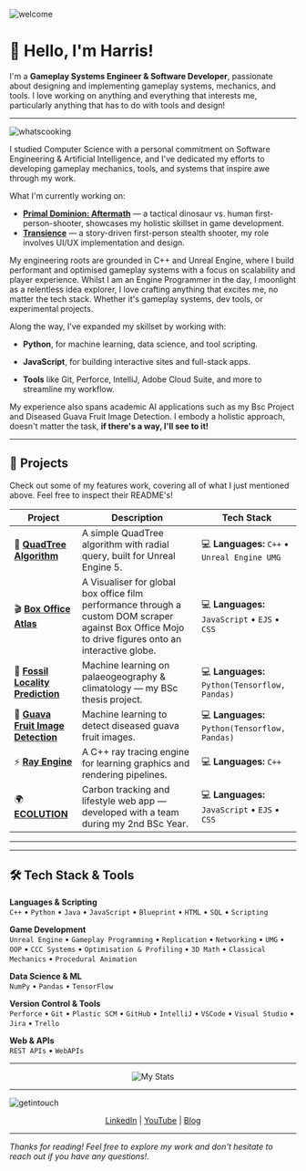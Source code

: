 
![welcome](https://github.com/user-attachments/assets/7b38fc78-cbf9-4e0b-9272-a3478420c3f5)

# 👋 Hello, I'm Harris!

I'm a **Gameplay Systems Engineer & Software Developer**, passionate about designing and implementing gameplay systems, mechanics, and tools. I love working on anything and everything that interests me, particularly anything that has to do with tools and design!

---

![whatscooking](https://github.com/user-attachments/assets/3f436d68-90e8-4718-8116-09f58ebf29d4)

I studied Computer Science with a personal commitment on Software Engineering & Artificial Intelligence, and I've dedicated my efforts to developing gameplay mechanics, tools, and systems that inspire awe through my work.

What I'm currently working on:
- **[Primal Dominion: Aftermath](https://store.steampowered.com/app/1552190/Primal_Dominion_Aftermath/)** — a tactical dinosaur vs. human first-person-shooter, showcases my holistic skillset in game development.
- **[Transience](https://store.steampowered.com/app/2124100/Transience/)** — a story-driven first-person stealth shooter, my role involves UI/UX implementation and design.

My engineering roots are grounded in C++ and Unreal Engine, where I build performant and optimised gameplay systems with a focus on scalability and player experience. Whilst I am an Engine Programmer in the day, I moonlight as a relentless idea explorer, I love crafting anything that excites me, no matter the tech stack. Whether it's gameplay systems, dev tools, or experimental projects.

Along the way, I’ve expanded my skillset by working with:

- **Python**, for machine learning, data science, and tool scripting.

- **JavaScript**, for building interactive sites and full-stack apps.

- **Tools** like Git, Perforce, IntelliJ, Adobe Cloud Suite, and more to streamline my workflow.

My experience also spans academic AI applications such as my Bsc Project and Diseased Guava Fruit Image Detection.
I embody a holistic approach, doesn't matter the task, **if there's a way, I'll see to it!**



---


## 🧪 Projects

Check out some of my features work, covering all of what I just mentioned above. Feel free to inspect their README's!

| Project | Description | Tech Stack |
|--------|-------------|------------|
| 🌴 [**QuadTree Algorithm**](https://github.com/PrimalRex/QuadTree--UE5) | A simple QuadTree algorithm with radial query, built for Unreal Engine 5. | 💻 **Languages:** `C++` • `Unreal Engine UMG` |
| 🎬 [**Box Office Atlas**](https://github.com/PrimalRex/Box-Office-Atlas) | A Visualiser for global box office film performance through a custom DOM scraper against Box Office Mojo to drive figures onto an interactive globe. | 💻 **Languages:** `JavaScript` • `EJS` • `CSS` |
| 🦖 [**Fossil Locality Prediction**](https://github.com/PrimalRex/Fossil-Locality-Prediction) | Machine learning on palaeogeography & climatology — my BSc thesis project. | 💻 **Languages:** `Python(Tensorflow, Pandas)`|
| 🍐 [**Guava Fruit Image Detection**](https://github.com/PrimalRex/GuavaFruitDetection) | Machine learning to detect diseased guava fruit images. | 💻 **Languages:** `Python(Tensorflow, Pandas)`|
| ⚡ [**Ray Engine**](https://github.com/PrimalRex/Ray-Engine) | A C++ ray tracing engine for learning graphics and rendering pipelines. | 💻 **Languages:** `C++` |
| 🌍 [**ECOLUTION**](https://github.com/Ctrl-Alt-Defeat-24/ECOLUTION) | Carbon tracking and lifestyle web app — developed with a team during my 2nd BSc Year. | 💻 **Languages:** `JavaScript` • `EJS` • `CSS`|


---

---

## 🛠 Tech Stack & Tools

**Languages & Scripting**  
`C++` • `Python` • `Java` • `JavaScript` • `Blueprint` • `HTML` • `SQL` • `Scripting`

**Game Development**  
`Unreal Engine` • `Gameplay Programming` • `Replication` • `Networking` • `UMG` • `OOP` • `CCC Systems` • `Optimisation & Profiling` • `3D Math` • `Classical Mechanics` • `Procedural Animation`

**Data Science & ML**  
`NumPy` • `Pandas` • `TensorFlow`

**Version Control & Tools**  
`Perforce` • `Git` • `Plastic SCM` • `GitHub` • `IntelliJ` • `VSCode` • `Visual Studio` • `Jira` • `Trello`

**Web & APIs**  
`REST APIs` • `WebAPIs`

---

<p align="center">
  <img src="https://github-readme-stats.vercel.app/api?username=PrimalRex&show_icons=true&theme=tokyonight" alt="My Stats">
</p>

---

![getintouch](https://github.com/user-attachments/assets/3499b102-2e7d-4204-8f5d-3620e513fcbf)



<p align="center">
  <a href="https://www.linkedin.com/in/harris-barra-a8b688231/">LinkedIn</a> |
  <a href="https://www.youtube.com/@THEPRIMALREX">YouTube</a> |
  <a href="https://harrisbarra.medium.com">Blog</a>
</p>

---

_Thanks for reading! Feel free to explore my work and don't hesitate to reach out if you have any questions!._
